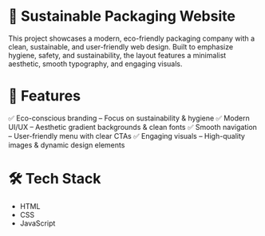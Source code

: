 # 🛒 Sustainable Packaging Website

This project showcases a modern, eco-friendly packaging company with a clean, sustainable, and user-friendly web design. Built to emphasize hygiene, safety, and sustainability, the layout features a minimalist aesthetic, smooth typography, and engaging visuals.

# 🌿 Features
✅ Eco-conscious branding – Focus on sustainability & hygiene
✅ Modern UI/UX – Aesthetic gradient backgrounds & clean fonts
✅ Smooth navigation – User-friendly menu with clear CTAs
✅ Engaging visuals – High-quality images & dynamic design elements

# 🛠️ Tech Stack
- HTML
- CSS 
- JavaScript
